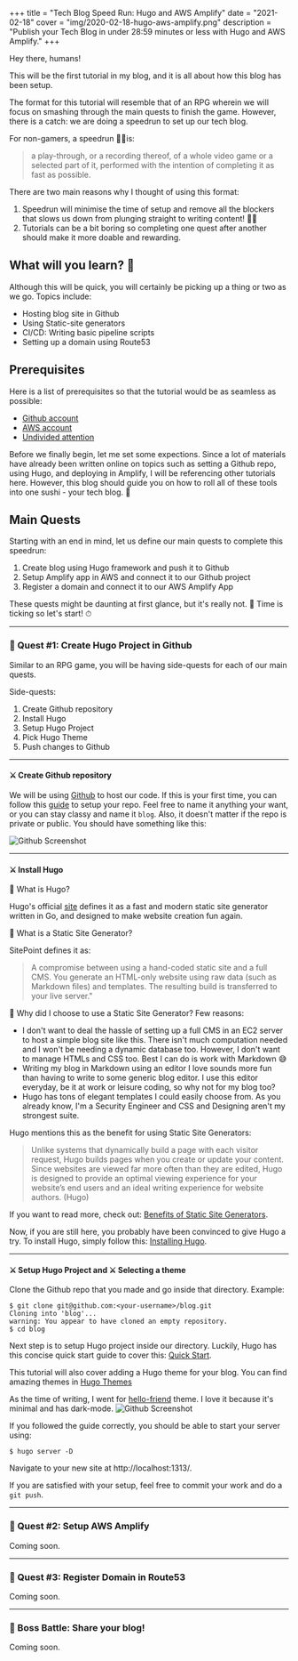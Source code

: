 +++
title = "Tech Blog Speed Run: Hugo and AWS Amplify"
date = "2021-02-18"
cover = "img/2020-02-18-hugo-aws-amplify.png"
description = "Publish your Tech Blog in under 28:59 minutes or less with Hugo and AWS Amplify."
+++

Hey there, humans!

This will be the first tutorial in my blog, and it is all about how this blog has been setup.

The format for this tutorial will resemble that of an RPG wherein we will focus on smashing through the main quests to finish the game. However, there is a catch: we are doing a speedrun to set up our tech blog.

For non-gamers, a speedrun 🏃‍♂️is:

> a play-through, or a recording thereof, of a whole video game or a selected part of it, performed with the intention of completing it as fast as possible.

There are two main reasons why I thought of using this format:

1. Speedrun will minimise the time of setup and remove all the blockers that slows us down from plunging straight to writing content! 👨‍💻
2. Tutorials can be a bit boring so completing one quest after another should make it more doable and rewarding.

## What will you learn? 🤔

Although this will be quick, you will certainly be picking up a thing or two as we go. Topics include:

- Hosting blog site in Github
- Using Static-site generators
- CI/CD: Writing basic pipeline scripts
- Setting up a domain using Route53

## Prerequisites

Here is a list of prerequisites so that the tutorial would be as seamless as possible:

- [Github account](https://git-scm.com/book/en/v2/GitHub-Account-Setup-and-Configuration)
- [AWS account](https://aws.amazon.com/premiumsupport/knowledge-center/create-and-activate-aws-account/)
- [Undivided attention](https://www.youtube.com/watch?v=hP5TNI_2VRs)

Before we finally begin, let me set some expections. Since a lot of materials have already been written online on topics such as setting a Github repo, using Hugo, and deploying in Amplify, I will be referencing other tutorials here. However, this blog should guide you on how to roll all of these tools into one sushi - your tech blog. 🍣

## Main Quests

Starting with an end in mind, let us define our main quests to complete this speedrun:

1. Create blog using Hugo framework and push it to Github
2. Setup Amplify app in AWS and connect it to our Github project
3. Register a domain and connect it to our AWS Amplify App

These quests might be daunting at first glance, but it's really not. 💪 Time is ticking so let's start! ⏱

---

### 📜 Quest #1: Create Hugo Project in Github

Similar to an RPG game, you will be having side-quests for each of our main quests.

Side-quests:

1. Create Github repository
2. Install Hugo
3. Setup Hugo Project
4. Pick Hugo Theme
5. Push changes to Github

---

#### ⚔️ Create Github repository

We will be using [Github](https://github.com/) to host our code. If this is your first time, you can follow this [guide](https://help.github.com/en/github/creating-cloning-and-archiving-repositories/creating-a-new-repository) to setup your repo. Feel free to name it anything your want, or you can stay classy and name it `blog`. Also, it doesn't matter if the repo is private or public. You should have something like this:

![Github Screenshot](/img/2020-02-18-github.png)

---

#### ⚔️ Install Hugo

💬 What is Hugo?

Hugo's official [site](https://gohugo.io/about/what-is-hugo/) defines it as a fast and modern static site generator written in Go, and designed to make website creation fun again.

💬 What is a Static Site Generator?

SitePoint defines it as:

> A compromise between using a hand-coded static site and a full CMS. You generate an HTML-only website using raw data (such as Markdown files) and templates. The resulting build is transferred to your live server."

💬 Why did I choose to use a Static Site Generator? Few reasons:

- I don't want to deal the hassle of setting up a full CMS in an EC2 server to host a simple blog site like this. There isn't much computation needed and I won't be needing a dynamic database too. However, I don't want to manage HTMLs and CSS too. Best I can do is work with Markdown 😅
- Writing my blog in Markdown using an editor I love sounds more fun than having to write to some generic blog editor. I use this editor everyday, be it at work or leisure coding, so why not for my blog too?
- Hugo has tons of elegant templates I could easily choose from. As you already know, I'm a Security Engineer and CSS and Designing aren't my strongest suite.

Hugo mentions this as the benefit for using Static Site Generators:

> Unlike systems that dynamically build a page with each visitor request, Hugo builds pages when you create or update your content. Since websites are viewed far more often than they are edited, Hugo is designed to provide an optimal viewing experience for your website’s end users and an ideal writing experience for website authors. (Hugo)

If you want to read more, check out: [Benefits of Static Site Generators](https://gohugo.io/about/benefits/).

Now, if you are still here, you probably have been convinced to give Hugo a try. To install Hugo, simply follow this: [Installing Hugo](https://gohugo.io/getting-started/installing/).

---

#### ⚔️ Setup Hugo Project and ⚔️ Selecting a theme

Clone the Github repo that you made and go inside that directory. Example:

```lang=bash
$ git clone git@github.com:<your-username>/blog.git
Cloning into 'blog'...
warning: You appear to have cloned an empty repository.
$ cd blog
```

Next step is to setup Hugo project inside our directory. Luckily, Hugo has this concise quick start guide to cover this: [Quick Start](https://gohugo.io/getting-started/quick-start/).

This tutorial will also cover adding a Hugo theme for your blog. You can find amazing themes in [Hugo Themes](https://themes.gohugo.io/.)

As the time of writing, I went for [hello-friend](https://themes.gohugo.io/hugo-theme-hello-friend/) theme. I love it because it's minimal and has dark-mode.
![Github Screenshot](/img/2020-02-18-hello-friend.png)

If you followed the guide correctly, you should be able to start your server using:

```lang=bash
$ hugo server -D
```

Navigate to your new site at http://localhost:1313/.

If you are satisfied with your setup, feel free to commit your work and do a `git push`.

---

### 📜 Quest #2: Setup AWS Amplify

Coming soon.

<!--
#### AWS Amplify

> AWS Amplify is a combination of client library, CLI toolchain, and a Console for continuous deployment and hosting. The Amplify CLI and library allow developers to get up & running with full-stack cloud-powered applications with features like authentication, storage, serverless GraphQL or REST APIs, analytics, Lambda functions, & more. The Amplify Console provides continuous deployment and hosting for modern web apps (single page apps and static site generators). Continuous deployment allows developers to deploy updates to their web app on every code commit to their Git repository. Hosting includes features such as globally available CDNs, easy custom domain setup + HTTPS, feature branch deployments, and password protection.

Hugo was kind enough to provide us with a guide to setup Hugo for AWS Amplify too: [Hosting on AWS Amplify](https://gohugo.io/hosting-and-deployment/hosting-on-aws-amplify/).

In the guide
What is a CI/CD Pipeline?

> ...

You can also commit your pipeline file in the root of your repository and name it `amplify.yml`. For my setup, I needed to install certain NPM package to setup.

> What's a pipeline yml.

Once you finish the guide, you should now have a link an amplify link to your app such as https://master.unique-id.amplifyapp.com.

Next step here will be to register our own domain. -->

---

### 📜 Quest #3: Register Domain in Route53

Coming soon.

<!--
What is Route 53?
Guide: https://docs.aws.amazon.com/amplify/latest/userguide/custom-domains.html -->

---

### 🐷 Boss Battle: Share your blog!

Coming soon.

<!-- 🥓Done! -->
